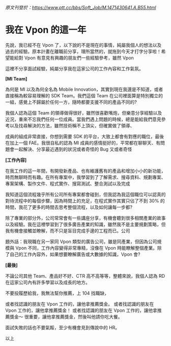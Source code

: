 _原文刊登於：https://www.ptt.cc/bbs/Soft_Job/M.1471430641.A.B55.html_

# 我在 Vpon 的這一年

先說，我已經不在 Vpon 了，以下說的不是現在的事情，純屬我個人的想法以及過去的經驗。原本計畫在離職前分享，理所當然的，就拖到今天才打字分享啦！希望能給對 Vpon 有意見有興趣的朋友們一些經驗參考，雖然 Vpon

這裡不分享面試經驗，純屬分享我在這家公司的工作內容和工作氣氛。

**[MI Team]**

為何是 MI 以及為何全名為 Mobile Innovation，其實到現在我還是不知道，或者直接稱為較容易理解的 SDK Team。我們這個 Team 在公司裡面算是特別獨立的一組，感覺上不歸屬於任何一方，隨時都要支援不同的產品不同的?

我個人認為這個 Team 的領導做得很好，雖然很喜歡嘴炮，但樂意分享經驗以及近況，重來不忘我們任何一位成員。當我們遇上問題的時候，總是能給我們意見參考以及找尋解決的方法，雖然技術稱不上頂尖，但確實做了領導、

成員的組成非常直接，你想到需要 SDK 的平台，大致上都會有對應的職位，最後在加上一個 FAE。我很自私的認為 MI 成員的感情挺好的，平常都在聊聊天、有問題會一起解決、分享最近遇到的狀況或者奇怪的 Bug 又或者奇怪

**[工作內容]**

在我工作的這一年間，有開發新產品、也有維護舊有的產品和增加小小的新功能，時而無聊時而有趣。在所有專案中，我學習到了了解需求、搜尋資料、規劃專案、專案架構、製作文件、程式實作、搜寫測試、整合測試以及完成

我知道這個流程幾乎所有公司所有專案都會碰到，但我認為我這個職位可以認真的對待流程中的每個步驟，因為時間上的充足，在程式實作其實只佔了不到 30% 的時間，我花了更多的時間去思考整個流程，以及如何讓每一步都?


除了專業的部分外，公司常常會有一些講座分享，有機會聽到很多相關產業的故事以及經驗。我在這裡學習到了很多廣告產業的知識，雖然我不是主要規劃策略，但我有機會接觸並瞭解，而不只是盲目完成手邊的工程而已。公司

題外話：我現職在另一家同 Vpon 類型的廣告公司，雖是同產業，但因為公司規模與 Vpon 不同，工作內容變得非常專精，沒像在 Vpon 時能瞭解整個產業。除了自己的工作內容外，如果想要瞭解廣告或大數據的知識，Vpon 會?

**[最後]**

不論公司其他 Team、產品好不好、CTR 高不高等等，整體來說，我個人認為 RD 在這家公司內有許多學習以及成長的地方。

不要投履歷給我，我無法幫你推薦，上 104 找職缺，

或者找認識的朋友在 Vpon 工作的，讓他拿推薦獎金。
或者找認識的朋友在 Vpon 工作的，讓他拿推薦獎金！
或者找認識的朋友在 Vpon 工作的，讓他拿推薦獎金～
很重要，讓他拿推薦獎金，然後叫他請你吃大餐。

面試失敗的話也不要氣餒，至少有機會見到傳說中的 HR。

以上


